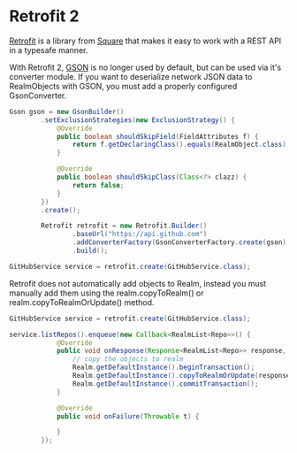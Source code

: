 # Retrofit 2
[Retrofit] is a library from [Square] that makes it easy to work with a REST API in a typesafe manner.

With Retrofit 2, [GSON] is no longer used by default, but can be used via it's converter module.
If you want to deserialize network JSON data to RealmObjects with GSON, you must add a properly configured GsonConverter.

```java
Gson gson = new GsonBuilder()
        .setExclusionStrategies(new ExclusionStrategy() {
            @Override
            public boolean shouldSkipField(FieldAttributes f) {
                return f.getDeclaringClass().equals(RealmObject.class);
            }

            @Override
            public boolean shouldSkipClass(Class<?> clazz) {
                return false;
            }
        })
        .create();

        Retrofit retrofit = new Retrofit.Builder()
                .baseUrl("https://api.github.com")
                .addConverterFactory(GsonConverterFactory.create(gson)
                .build();

GitHubService service = retrofit.create(GitHubService.class);
```
Retrofit does not automatically add objects to Realm, instead you must manually add them using the realm.copyToRealm() or realm.copyToRealmOrUpdate() method.
```java
GitHubService service = retrofit.create(GitHubService.class);

service.listRepos().enqueue(new Callback<RealmList<Repo>>() {
            @Override
            public void onResponse(Response<RealmList<Repo>> response, Retrofit retrofit) {
                // copy the objects to realm
                Realm.getDefaultInstance().beginTransaction();
                Realm.getDefaultInstance().copyToRealmOrUpdate(response.body());
                Realm.getDefaultInstance().commitTransaction();
            }

            @Override
            public void onFailure(Throwable t) {

            }
        });
```
[Square]: <http://square.github.io/>
[Retrofit]: <http://square.github.io/retrofit/>
[GSON]: <https://realm.io/docs/java/latest/#gson>
[realm.copyToRealm()]: <https://realm.io/docs/java/latest/api/io/realm/Realm.html#copyToRealm-java.lang.Iterable>
[realm.copyToRealmOrUpdate()]: <https://realm.io/docs/java/latest/api/io/realm/Realm.html#copyToRealmOrUpdate-java.lang.Iterable->
